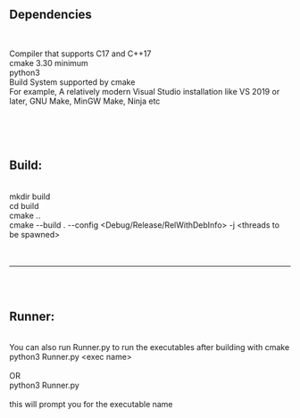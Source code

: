<h2> Dependencies </h2> <br>

Compiler that supports C17 and C++17 <br>
cmake 3.30 minimum <br>
python3<br>
Build System supported by cmake<br>
For example, A relatively modern Visual Studio installation like VS 2019 or later, GNU Make, MinGW Make, Ninja etc<br>


<br> <br> <br>
<h2> Build: </h2> <br>
mkdir build <br>
cd build <br>
cmake .. <br>
cmake --build . --config &lt;Debug/Release/RelWithDebInfo&gt; -j &lt;threads to be spawned&gt; <br>
 <br>
<br> <hr> <br>
<br>

<h2> Runner: </h2> <br>
You can also run Runner.py to run the executables after building with cmake <br>
python3 Runner.py &lt;exec name&gt;<br>
<br> OR <br>
python3 Runner.py
<br> <br>
this will prompt you for the executable name <br>
